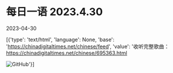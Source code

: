 # 每日一语 2023.4.30

2023-04-30

[{'type': 'text/html', 'language': None, 'base': 'https://chinadigitaltimes.net/chinese/feed', 'value': '收听完整歌曲：https://chinadigitaltimes.net/chinese/695363.html

![GitHub](https://chinadigitaltimes.net/chinese/files/2023/04/4.30.jpg)'}]